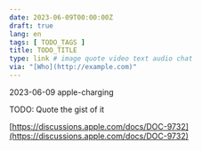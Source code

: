```yaml
---
date: 2023-06-09T00:00:00Z
draft: true
lang: en
tags: [ TODO_TAGS ]
title: TODO_TITLE
type: link # image quote video text audio chat
via: "[Who](http://example.com)"
---
```



2023-06-09 apple-charging

 
TODO: Quote the gist of it

[https://discussions.apple.com/docs/DOC-9732](https://discussions.apple.com/docs/DOC-9732)


